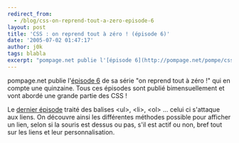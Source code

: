 ```yaml
---
redirect_from:
  - /blog/css-on-reprend-tout-a-zero-episode-6
layout: post
title: 'CSS : on reprend tout à zéro ! (épisode 6)'
date: '2005-07-02 01:47:17'
author: j0k
tags: blabla
excerpt: "pompage.net publie l'[épisode 6](http://pompage.net/pompe/cssdezero-6/) de sa série \"on reprend tout à zéro !\" qui en compte une quinzaine.   )   Tous ces épisodes sont publié bimensuellement et vont abordé une grande partie des CSS !  \n  \nLe [dernier épisode](http://www.j0k3r.net/news-css-on-reprend-tout-a-zero-episode-5-496.html)      …"
---
```


pompage.net publie l'[épisode 6](http://pompage.net/pompe/cssdezero-6/) de sa série "on reprend tout à zéro !" qui en compte une quinzaine.
   Tous ces épisodes sont publié bimensuellement et vont abordé une grande partie des CSS !

Le [dernier épisode](http://www.j0k3r.net/news-css-on-reprend-tout-a-zero-episode-5-496.html) traité des balises &lt;ul&gt;, &lt;li&gt;, &lt;ol&gt; ... celui ci s'attaque aux liens.   On découvre ainsi les différentes méthodes possible pour afficher un lien, selon si la souris est dessus ou pas, s'il est actif ou non, bref tout sur les liens et leur personnalisation.

